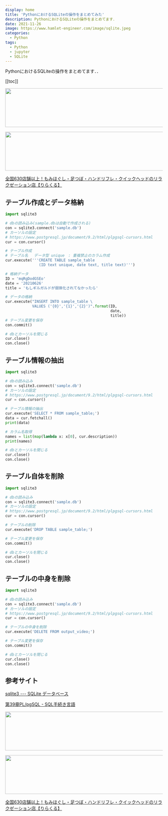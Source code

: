 ```yaml
---
display: home
title: 'PythonにおけるSQLiteの操作をまとめてみた'
description: PythonにおけるSQLiteの操作をまとめてます．
date: 2021-11-26
image: https://www.hamlet-engineer.com/image/sqlite.jpeg
categories: 
  - Python
tags:
  - Python
  - jupyter
  - SQLite
---
```


PythonにおけるSQLiteの操作をまとめてます．．<br>

<!-- more -->

<ClientOnly>
  <CallInArticleAdsense />
</ClientOnly>

[[toc]]

<!-- お名前.com -->
<a href="https://px.a8.net/svt/ejp?a8mat=3HBXCY+4DRW36+50+2HM5Z5" rel="nofollow"><img border="0" width="1000" height="124" alt="" src="https://www27.a8.net/svt/bgt?aid=210508450265&wid=001&eno=01&mid=s00000000018015052000&mc=1"></a><img border="0" width="1" height="1" src="https://www10.a8.net/0.gif?a8mat=3HBXCY+4DRW36+50+2HM5Z5" alt="">

<!-- エックスサーバー株式会社 -->
<a href="https://px.a8.net/svt/ejp?a8mat=3HIN6N+3YAMCY+CO4+6BMG1" rel="nofollow"><img border="0" width="1000" height="124" alt="" src="https://www23.a8.net/svt/bgt?aid=210821855239&wid=001&eno=01&mid=s00000001642001062000&mc=1"></a><img border="0" width="1" height="1" src="https://www17.a8.net/0.gif?a8mat=3HIN6N+3YAMCY+CO4+6BMG1" alt="">

<!-- りらくる -->
<a href="https://px.a8.net/svt/ejp?a8mat=3HIN6N+7FBNEA+4AQ0+5YJRM" rel="nofollow">全国630店舗以上！もみほぐし・足つぼ・ハンドリフレ・クイックヘッドのリラクゼーション店【りらくる】</a><img border="0" width="1" height="1" src="https://www15.a8.net/0.gif?a8mat=3HIN6N+7FBNEA+4AQ0+5YJRM" alt="">


## テーブル作成とデータ格納

```python
import sqlite3

# dbの読み込み(sample.dbは自動で作成される)
con = sqlite3.connect('sample.db')
# カーソルの設定
# https://www.postgresql.jp/document/9.2/html/plpgsql-cursors.html
cur = con.cursor()

# テーブル作成
# テーブル名 　データ型 unique　: 重複禁止のカラム作成
cur.execute('''CREATE TABLE sample_table
               (ID text unique, date text, title text)''')

# 格納データ
ID = 'mqRgDodGSEo'
date = '20210626'
title = 'もしギルガルドが弱体化されてなかったら'

# データの格納
cur.execute("INSERT INTO sample_table \
            VALUES ('{0}','{1}','{2}')".format(ID,
                                               date,
                                               title))
# テーブル変更を保存
con.commit()

# dbとカーソルを閉じる
cur.close()
con.close()
```

## テーブル情報の抽出

```python
import sqlite3

# dbの読み込み
con = sqlite3.connect('sample.db')
# カーソルの設定
# https://www.postgresql.jp/document/9.2/html/plpgsql-cursors.html
cur = con.cursor()

# テーブル情報の抽出
cur.execute('SELECT * FROM sample_table;')
data = cur.fetchall()
print(data)

# カラム名取得
names = list(map(lambda x: x[0], cur.description))
print(names)

# dbとカーソルを閉じる
cur.close()
con.close()
```

## テーブル自体を削除

```python
import sqlite3

# dbの読み込み
con = sqlite3.connect('sample.db')
# カーソルの設定
# https://www.postgresql.jp/document/9.2/html/plpgsql-cursors.html
cur = con.cursor()

# テーブルの削除
cur.execute('DROP TABLE sample_table;')

# テーブル変更を保存
con.commit()

# dbとカーソルを閉じる
cur.close()
con.close()
```

## テーブルの中身を削除

```python
import sqlite3

# dbの読み込み
con = sqlite3.connect('sample.db')
# カーソルの設定
# https://www.postgresql.jp/document/9.2/html/plpgsql-cursors.html
cur = con.cursor()

# テーブルの中身を削除
cur.execute('DELETE FROM output_video;')

# テーブル変更を保存
con.commit()

# dbとカーソルを閉じる
cur.close()
con.close()
```

## 参考サイト
[sqlite3 --- SQLite データベース](https://docs.python.org/ja/3/library/sqlite3.html)

[第39章PL/pgSQL - SQL手続き言語](https://www.postgresql.jp/document/9.2/html/plpgsql-cursors.html)


<!-- お名前.com -->
<a href="https://px.a8.net/svt/ejp?a8mat=3HBXCY+4DRW36+50+2HM5Z5" rel="nofollow"><img border="0" width="1000" height="124" alt="" src="https://www27.a8.net/svt/bgt?aid=210508450265&wid=001&eno=01&mid=s00000000018015052000&mc=1"></a><img border="0" width="1" height="1" src="https://www10.a8.net/0.gif?a8mat=3HBXCY+4DRW36+50+2HM5Z5" alt="">

<!-- エックスサーバー株式会社 -->
<a href="https://px.a8.net/svt/ejp?a8mat=3HIN6N+3YAMCY+CO4+6BMG1" rel="nofollow"><img border="0" width="1000" height="124" alt="" src="https://www23.a8.net/svt/bgt?aid=210821855239&wid=001&eno=01&mid=s00000001642001062000&mc=1"></a><img border="0" width="1" height="1" src="https://www17.a8.net/0.gif?a8mat=3HIN6N+3YAMCY+CO4+6BMG1" alt="">

<!-- りらくる -->
<a href="https://px.a8.net/svt/ejp?a8mat=3HIN6N+7FBNEA+4AQ0+5YJRM" rel="nofollow">全国630店舗以上！もみほぐし・足つぼ・ハンドリフレ・クイックヘッドのリラクゼーション店【りらくる】</a><img border="0" width="1" height="1" src="https://www15.a8.net/0.gif?a8mat=3HIN6N+7FBNEA+4AQ0+5YJRM" alt="">

<ClientOnly>
  <CallInArticleAdsense />
</ClientOnly>
